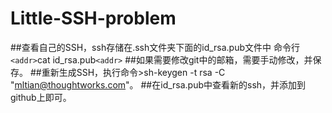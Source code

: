 # Little-SSH-problem
##查看自己的SSH，ssh存储在.ssh文件夹下面的id_rsa.pub文件中
     命令行    `<addr>`cat id_rsa.pub`<addr>`
##如果需要修改git中的邮箱，需要手动修改，并保存。
##重新生成SSH，执行命令>sh-keygen -t rsa -C "mltian@thoughtworks.com"。
##在id_rsa.pub中查看新的ssh，并添加到github上即可。

